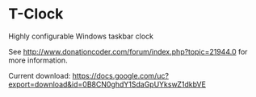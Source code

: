 T-Clock
=======

Highly configurable Windows taskbar clock

See http://www.donationcoder.com/forum/index.php?topic=21944.0 for more information.

Current download: https://docs.google.com/uc?export=download&id=0B8CN0ghdY1SdaGpUYkswZ1dkbVE
